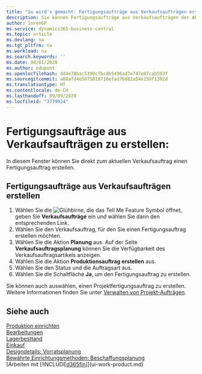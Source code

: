 ```yaml
---
title: "So wird's gemacht: Fertigungsaufträge aus Verkaufsaufträgen erstellen | Microsoft Docs"
description: Sie können Fertigungsaufträge aus Verkaufsaufträgen der Abteilung Vertrieb und Marketing erstellen.
author: SorenGP
ms.service: dynamics365-business-central
ms.topic: article
ms.devlang: na
ms.tgt_pltfrm: na
ms.workload: na
ms.search.keywords: ''
ms.date: 04/01/2020
ms.author: edupont
ms.openlocfilehash: dd4e78bac5390cfbcdb5496ad7e747e87cab593f
ms.sourcegitcommit: a80afd4e5075018716efad76d82a54e158f1392d
ms.translationtype: HT
ms.contentlocale: de-CH
ms.lasthandoff: 09/09/2020
ms.locfileid: "3779924"
---
```

# <a name="create-production-orders-from-sales-orders"></a>Fertigungsaufträge aus Verkaufsaufträgen zu erstellen:
In diesem Fenster können Sie direkt zum aktuellen Verkaufsauftrag einen Fertigungsauftrag erstellen.  

## <a name="to-create-a-production-order-from-a-sales-order"></a>Fertigungsaufträge aus Verkaufsaufträgen erstellen  

1.  Wählen Sie die ![Glühbirne, die das Tell Me Feature](media/ui-search/search_small.png "Tell Me-Funktion") Symbol öffnet, geben Sie **Verkaufsaufträge** ein und wählen Sie dann den entsprechenden Link.  
2.  Wählen Sie den Verkaufsauftrag, für den Sie einen Fertigungsauftrag erstellen möchten.  
3.  Wählen Sie die Aktion **Planung** aus. Auf der Seite **Verkaufsauftragsplanung** können Sie die Verfügbarkeit des Verkaufsauftragsartikels anzeigen.  
4.  Wählen Sie die Aktion **Produktionsauftrag erstellen** aus.  
5.  Wählen Sie den Status und die Auftragsart aus.  
6.  Wählen Sie die Schaltfläche **Ja**, um den Fertigungsauftrag zu erstellen.

Sie können auch auswählen, einen Projektfertigungsauftrag zu erstellen. Weitere Informationen finden Sie unter [Verwalten von Projekt-Aufträgen](production-how-to-plan-project-orders.md).   

## <a name="see-also"></a>Siehe auch  
[Produktion einrichten](production-configure-production-processes.md)  
[Bearbeitungen](production-manage-manufacturing.md)    
[Lagerbesttand](inventory-manage-inventory.md)  
[Einkauf](purchasing-manage-purchasing.md)  
[Designdetails: Vorratsplanung](design-details-supply-planning.md)   
[Bewährte Einrichtungsmethoden: Beschaffungsplanung](setup-best-practices-supply-planning.md)  
[Arbeiten mit [!INCLUDE[d365fin](includes/d365fin_md.md)]](ui-work-product.md)
